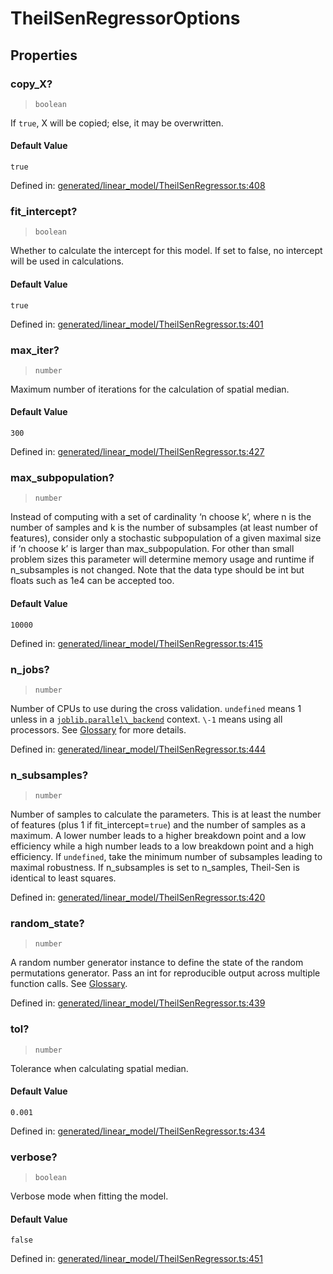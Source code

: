 # TheilSenRegressorOptions

## Properties

### copy\_X?

> `boolean`

If `true`, X will be copied; else, it may be overwritten.

#### Default Value

`true`

Defined in:  [generated/linear\_model/TheilSenRegressor.ts:408](https://github.com/transitive-bullshit/scikit-learn-ts/blob/b59c1ff/packages/sklearn/src/generated/linear_model/TheilSenRegressor.ts#L408)

### fit\_intercept?

> `boolean`

Whether to calculate the intercept for this model. If set to false, no intercept will be used in calculations.

#### Default Value

`true`

Defined in:  [generated/linear\_model/TheilSenRegressor.ts:401](https://github.com/transitive-bullshit/scikit-learn-ts/blob/b59c1ff/packages/sklearn/src/generated/linear_model/TheilSenRegressor.ts#L401)

### max\_iter?

> `number`

Maximum number of iterations for the calculation of spatial median.

#### Default Value

`300`

Defined in:  [generated/linear\_model/TheilSenRegressor.ts:427](https://github.com/transitive-bullshit/scikit-learn-ts/blob/b59c1ff/packages/sklearn/src/generated/linear_model/TheilSenRegressor.ts#L427)

### max\_subpopulation?

> `number`

Instead of computing with a set of cardinality ‘n choose k’, where n is the number of samples and k is the number of subsamples (at least number of features), consider only a stochastic subpopulation of a given maximal size if ‘n choose k’ is larger than max\_subpopulation. For other than small problem sizes this parameter will determine memory usage and runtime if n\_subsamples is not changed. Note that the data type should be int but floats such as 1e4 can be accepted too.

#### Default Value

`10000`

Defined in:  [generated/linear\_model/TheilSenRegressor.ts:415](https://github.com/transitive-bullshit/scikit-learn-ts/blob/b59c1ff/packages/sklearn/src/generated/linear_model/TheilSenRegressor.ts#L415)

### n\_jobs?

> `number`

Number of CPUs to use during the cross validation. `undefined` means 1 unless in a [`joblib.parallel\_backend`](https://joblib.readthedocs.io/en/latest/parallel.html#joblib.parallel_backend "(in joblib v1.3.0.dev0)") context. `\-1` means using all processors. See [Glossary](../../glossary.html#term-n_jobs) for more details.

Defined in:  [generated/linear\_model/TheilSenRegressor.ts:444](https://github.com/transitive-bullshit/scikit-learn-ts/blob/b59c1ff/packages/sklearn/src/generated/linear_model/TheilSenRegressor.ts#L444)

### n\_subsamples?

> `number`

Number of samples to calculate the parameters. This is at least the number of features (plus 1 if fit\_intercept=`true`) and the number of samples as a maximum. A lower number leads to a higher breakdown point and a low efficiency while a high number leads to a low breakdown point and a high efficiency. If `undefined`, take the minimum number of subsamples leading to maximal robustness. If n\_subsamples is set to n\_samples, Theil-Sen is identical to least squares.

Defined in:  [generated/linear\_model/TheilSenRegressor.ts:420](https://github.com/transitive-bullshit/scikit-learn-ts/blob/b59c1ff/packages/sklearn/src/generated/linear_model/TheilSenRegressor.ts#L420)

### random\_state?

> `number`

A random number generator instance to define the state of the random permutations generator. Pass an int for reproducible output across multiple function calls. See [Glossary](../../glossary.html#term-random_state).

Defined in:  [generated/linear\_model/TheilSenRegressor.ts:439](https://github.com/transitive-bullshit/scikit-learn-ts/blob/b59c1ff/packages/sklearn/src/generated/linear_model/TheilSenRegressor.ts#L439)

### tol?

> `number`

Tolerance when calculating spatial median.

#### Default Value

`0.001`

Defined in:  [generated/linear\_model/TheilSenRegressor.ts:434](https://github.com/transitive-bullshit/scikit-learn-ts/blob/b59c1ff/packages/sklearn/src/generated/linear_model/TheilSenRegressor.ts#L434)

### verbose?

> `boolean`

Verbose mode when fitting the model.

#### Default Value

`false`

Defined in:  [generated/linear\_model/TheilSenRegressor.ts:451](https://github.com/transitive-bullshit/scikit-learn-ts/blob/b59c1ff/packages/sklearn/src/generated/linear_model/TheilSenRegressor.ts#L451)
